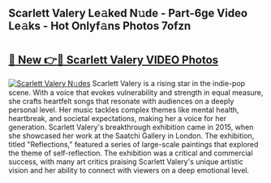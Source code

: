 ## Scarlett Valery Le𝚊ked N𝚞de - Part-6ge Video Le𝚊ks - Hot Onlyf𝚊ns Photos 7ofzn

# <h2><a href="http://ab38192.deff.icu/?id=Scarlett+Valery">🔗 New 👉🔴 Scarlett Valery VIDEO Photos</a></h2>

[![Scarlett Valery N𝚞des](https://i.imgur.com/rIISA9y.gif)](http://ab38192.deff.icu/?id=Scarlett+Valery)
Scarlett Valery is a rising star in the indie-pop scene. With a voice that evokes vulnerability and strength in equal measure, she crafts heartfelt songs that resonate with audiences on a deeply personal level. Her music tackles complex themes like mental health, heartbreak, and societal expectations, making her a voice for her generation. Scarlett Valery's breakthrough exhibition came in 2015, when she showcased her work at the Saatchi Gallery in London. The exhibition, titled "Reflections," featured a series of large-scale paintings that explored the theme of self-reflection. The exhibition was a critical and commercial success, with many art critics praising Scarlett Valery's unique artistic vision and her ability to connect with viewers on a deep emotional level.
